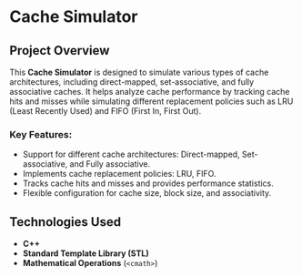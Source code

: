 # Cache Simulator

## Project Overview

This **Cache Simulator** is designed to simulate various types of cache architectures, including direct-mapped, set-associative, and fully associative caches. It helps analyze cache performance by tracking cache hits and misses while simulating different replacement policies such as LRU (Least Recently Used) and FIFO (First In, First Out).

### Key Features:
- Support for different cache architectures: Direct-mapped, Set-associative, and Fully associative.
- Implements cache replacement policies: LRU, FIFO.
- Tracks cache hits and misses and provides performance statistics.
- Flexible configuration for cache size, block size, and associativity.

## Technologies Used

- **C++**
- **Standard Template Library (STL)**
- **Mathematical Operations** (`<cmath>`)
